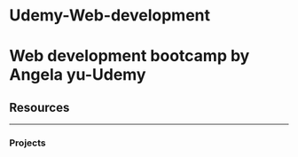 # Udemy-Web-development
<h1>Web development bootcamp by Angela yu-Udemy</h1>

<h2>Resources</h2>
<hr>
<a href="https://www.appbrewery.co/p/web-development-course-resources"> </a>

<h3>Projects</h3>
